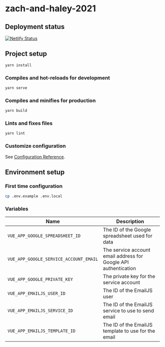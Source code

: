 # zach-and-haley-2021

## Deployment status

[![Netlify Status](https://api.netlify.com/api/v1/badges/c6220c9b-7c6b-4e2b-a0de-0c3e4c540dd1/deploy-status)](https://app.netlify.com/sites/zachandhaley2021/deploys)

## Project setup

```bash
yarn install
```

### Compiles and hot-reloads for development

```bash
yarn serve
```

### Compiles and minifies for production

```bash
yarn build
```

### Lints and fixes files

```bash
yarn lint
```

### Customize configuration

See [Configuration Reference](https://cli.vuejs.org/config/).

## Environment setup

### First time configuration

```bash
cp .env.example .env.local
```

### Variables

| Name                                   | Description                                                     |
| -------------------------------------- | --------------------------------------------------------------- |
| `VUE_APP_GOOGLE_SPREADSHEET_ID`        | The ID of the Google spreadsheet used for data                  |
| `VUE_APP_GOOGLE_SERVICE_ACCOUNT_EMAIL` | The service account email address for Google API authentication |
| `VUE_APP_GOOGLE_PRIVATE_KEY`           | The private key for the service account                         |
| `VUE_APP_EMAILJS_USER_ID`              | The ID of the EmailJS user                                      |
| `VUE_APP_EMAILJS_SERVICE_ID`           | The ID of the EmailJS service to use to send email              |
| `VUE_APP_EMAILJS_TEMPLATE_ID`          | The ID of the EmailJS template to use for the email             |
